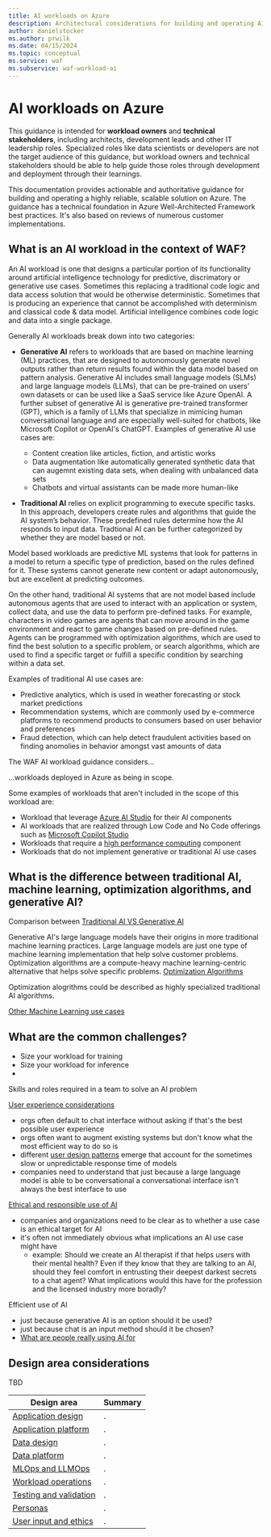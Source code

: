 ```yaml
---
title: AI workloads on Azure
description: Architectural considerations for building and operating AI systems on Azure.
author: danielstocker
ms.author: prwilk
ms.date: 04/15/2024
ms.topic: conceptual
ms.service: waf
ms.subservice: waf-workload-ai
---
```


# AI workloads on Azure

This guidance is intended for **workload owners** and **technical stakeholders**, including architects, development leads and other IT leadership roles. Specialized roles like data scientists or developers are not the target audience of this guidance, but workload owners and technical stakeholders should be able to help guide those roles through development and deployment through their learnings. 

This documentation provides actionable and authoritative guidance for building and operating a highly reliable, scalable solution on Azure. The guidance has a technical foundation in Azure Well-Architected Framework best practices. It's also based on reviews of numerous customer implementations. 

## What is an AI workload in the context of WAF?

An AI workload is one that designs a particular portion of its functionality around artificial intelligence technology for predictive, discrimatory or generative use cases. Sometimes this replacing a traditional code logic and data access solution that would be otherwise deterministic. Sometimes that is producing an experience that cannot be accomplished with determinism and classical code & data model. Artificial intelligence combines code logic and data into a single package.

Generally AI workloads break down into two categories:

- **Generative AI** refers to workloads that are based on machine learning (ML) practices, that are designed to autonomously generate novel outputs rather than return results found within the data model based on pattern analysis. Generative AI includes small language models (SLMs) and large language models (LLMs), that can be pre-trained on users' own datasets or can be used like a SaaS service like Azure OpenAI. A further subset of generative AI is generative pre-trained transformer (GPT), which is a family of LLMs that specialize in mimicing human conversational language and are especially well-suited for chatbots, like Microsoft Copilot or OpenAI's ChatGPT. Examples of generative AI use cases are:
  - Content creation like articles, fiction, and artistic works
  - Data augmentation like automatically generated synthetic data that can augemnt existing data sets, when dealing with unbalanced data sets
  - Chatbots and virtual assistants can be made more human-like
    
- **Traditional AI** relies on explicit programming to execute specific tasks. In this approach, developers create rules and algorithms that guide the AI system’s behavior. These predefined rules determine how the AI responds to input data. Tradtional AI can be further categorized by whether they are model based or not.

Model based workloads are predictive ML systems that look for patterns in a model to return a specific type of prediction, based on the rules defined for it. These systems cannot generate new content or adapt autonomously, but are excellent at predicting outcomes. 

On the other hand, traditional AI systems that are not model based include autonomous agents that are used to interact with an application or system, collect data, and use the data to perform pre-defined tasks. For example, characters in video games are agents that can move around in the game environment and react to game changes based on pre-defined rules. Agents can be programmed with optimization algorithms, which are used to find the best solution to a specific problem, or search algorithms, which are used to find a specific target or fulfill a specific condition by searching within a data set.

Examples of traditional AI use cases are:
  - Predictive analytics, which is used in weather forecasting or stock market predictions
  - Recommendation systems, which are commonly used by e-commerce platforms to recommend products to consumers based on user behavior and preferences
  - Fraud detection, which can help detect fraudulent activities based on finding anomolies in behavior amongst vast amounts of data
 
The WAF AI workload guidance considers... 

...workloads deployed in Azure as being in scope.

Some examples of workloads that aren't included in the scope of this workload are:

- Workload that leverage [Azure AI Studio](https://azure.microsoft.com/products/ai-studio/) for their AI components
- AI workloads that are realized through Low Code and No Code offerings such as [Microsoft Copilot Studio](https://www.microsoft.com/microsoft-copilot/microsoft-copilot-studio)
- Workloads that require a [high performance computing](https://azure.microsoft.com/solutions/high-performance-computing/) component
- Workloads that do not implement generative or traditional AI use cases

## What is the difference between traditional AI, machine learning, optimization algorithms, and generative AI?

Comparison between
[Traditional AI VS Generative AI](https://visionx.io/blog/traditional-ai-vs-generative-ai/)

Generative AI's large language models have their origins in more traditional machine learning practices. 
Large language models are just one type of machine learning implementation that help solve customer problems.
Optimization algorithms are a compute-heavy machine learning-centric alternative that helps solve specific problems.
[Optimization Algorithms](https://machinelearningmastery.com/tour-of-optimization-algorithms/)

Optimization alogrithms could be described as highly specialized traditional AI algorithms. 

[Other Machine Learning use cases](https://www.codecademy.com/resources/blog/machine-learning-examples/)

## What are the common challenges?

- Size your workload for training
- Size your workload for inference
- 
Skills and roles required in a team to solve an AI problem

[User experience considerations](https://online.stanford.edu/how-to-use-AI-to-enhance-user-experience#Avoid%20Overpromising%20and%20Under%20Delivering)
- orgs often default to chat interface without asking if that's the best possible user experience
- orgs often want to augment existing systems but don't know what the most efficient way to do so is
- different [user design patterns](https://uxdesign.cc/emerging-interaction-patterns-in-generative-ai-experiences-8c351bb3392a) emerge that account for the sometimes slow or unpredictable response time of models
- companies need to understand that just because a large language model is able to be conversational a conversational interface isn't always the best interface to use

[Ethical and responsible use of AI](https://news.harvard.edu/gazette/story/2020/10/ethical-concerns-mount-as-ai-takes-bigger-decision-making-role/)
- companies and organizations need to be clear as to whether a use case is an ethical target for AI
- it's often not immediately obvious what implications an AI use case might have
  - example: Should we create an AI therapist if that helps users with their mental health? Even if they know that they are talking to an AI, should they feel comfort in entrusting their deepest darkest secrets to a chat agent? What implications would this have for the profession and the licensed industry more boradly?

Efficient use of AI
- just because generative AI is an option should it be used?
- just because chat is an input method should it be chosen?
- [What are people really using AI for](https://hbr.org/2024/03/how-people-are-really-using-genai)


## Design area considerations

TBD

|Design area|Summary|
|---|---|
|[Application design](./application-design.md)| . |
|[Application platform ](./application-platform.md)| . |
|[Data design](./data-design.md)| . |
|[Data platform ](./data-platform.md)| . |
|[MLOps and LLMOps](./mlops-llmops.md)| .|
|[Workload operations](./operations.md)| .|
|[Testing and validation](./testing.md)| . |
|[Personas](./personas.md)| . |
|[User input and ethics](./operations.md)| .|


